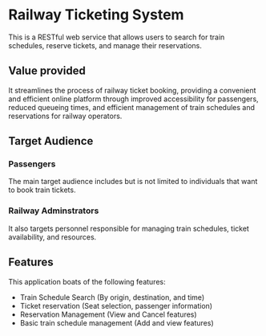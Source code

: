 # Railway Ticketing System

This is a RESTful web service that allows users to search for train schedules, reserve tickets, and manage their reservations.

## Value provided

It streamlines the process of railway ticket booking, providing a convenient and efficient online platform through improved accessibility for passengers, reduced queueing times, and efficient management of train schedules and reservations for railway operators.

## Target Audience

### Passengers

The main target audience includes but is not limited to individuals that want to book train tickets.

### Railway Adminstrators

It also targets personnel responsible for managing train schedules, ticket availability, and resources.

## Features

This application boats of the following features:
  
- Train Schedule Search (By origin, destination, and time)
- Ticket reservation (Seat selection, passenger information)
- Reservation Management (View and Cancel features)
- Basic train schedule management (Add and view features)
